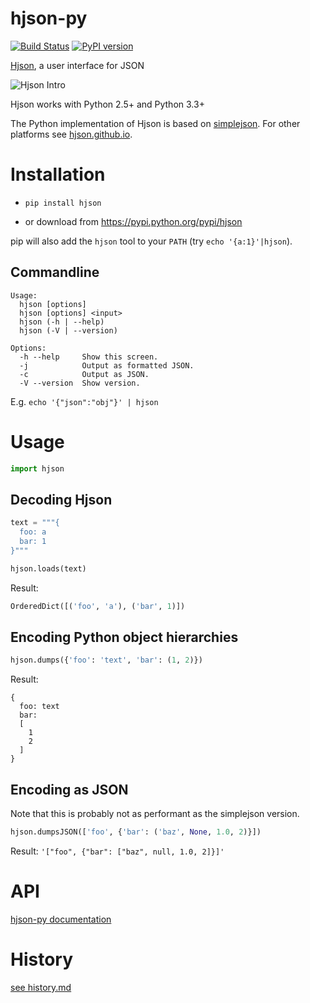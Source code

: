 # hjson-py

[![Build Status](https://img.shields.io/travis/hjson/hjson-py.svg?style=flat-square)](http://travis-ci.org/hjson/hjson-py)
[![PyPI version](https://img.shields.io/pypi/v/hjson.svg?style=flat-square)](https://pypi.python.org/pypi/hjson)

[Hjson](https://hjson.github.io), a user interface for JSON

![Hjson Intro](https://hjson.github.io/hjson1.gif)

Hjson works with Python 2.5+ and Python 3.3+

The Python implementation of Hjson is based on [simplejson](https://github.com/simplejson/simplejson). For other platforms see [hjson.github.io](https://hjson.github.io).

# Installation

- `pip install hjson`

- or download from https://pypi.python.org/pypi/hjson

pip will also add the `hjson` tool to your `PATH` (try `echo '{a:1}'|hjson`).

## Commandline

```
Usage:
  hjson [options]
  hjson [options] <input>
  hjson (-h | --help)
  hjson (-V | --version)

Options:
  -h --help     Show this screen.
  -j            Output as formatted JSON.
  -c            Output as JSON.
  -V --version  Show version.
```

E.g. `echo '{"json":"obj"}' | hjson`

# Usage

```python
import hjson
```

## Decoding Hjson

```python
text = """{
  foo: a
  bar: 1
}"""

hjson.loads(text)
```

Result:
```python
OrderedDict([('foo', 'a'), ('bar', 1)])
```

## Encoding Python object hierarchies

```python
hjson.dumps({'foo': 'text', 'bar': (1, 2)})
```

Result:
```
{
  foo: text
  bar:
  [
    1
    2
  ]
}
```

## Encoding as JSON

Note that this is probably not as performant as the simplejson version.

```python
hjson.dumpsJSON(['foo', {'bar': ('baz', None, 1.0, 2)}])
```

Result:
`'["foo", {"bar": ["baz", null, 1.0, 2]}]'`



# API

[hjson-py documentation](http://hjson.github.io/hjson-py/)

# History

[see history.md](history.md)
